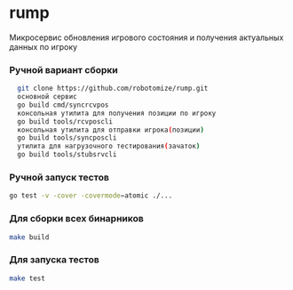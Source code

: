 # rump

Микросервис обновления игрового состояния и получения актуальных данных по игроку

### Ручной вариант сборки
```sh
  git clone https://github.com/robotomize/rump.git
  основной сервис
  go build cmd/syncrcvpos
  консольная утилита для получения позиции по игроку
  go build tools/rcvposcli
  консольная утилита для отправки игрока(позиции)
  go build tools/syncposcli
  утилита для нагрузочного тестирования(зачаток)
  go build tools/stubsrvcli
```
### Ручной запуск тестов 
```sh
go test -v -cover -covermode=atomic ./...
```
### Для сборки всех бинарников
```sh
make build
```
### Для запуска тестов 
```sh
make test
```
